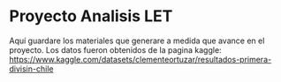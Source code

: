 # Proyecto Analisis LET 

Aquí guardare los materiales que generare a medida que avance en el proyecto.
Los datos fueron obtenidos de la pagina kaggle: https://www.kaggle.com/datasets/clementeortuzar/resultados-primera-divisin-chile
